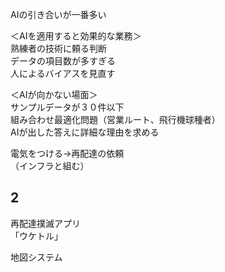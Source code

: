 AIの引き合いが一番多い  

＜AIを適用すると効果的な業務＞  
熟練者の技術に頼る判断  
データの項目数が多すぎる  
人によるバイアスを見直す


＜AIが向かない場面＞  
サンプルデータが３０件以下  
組み合わせ最適化問題（営業ルート、飛行機球種者）  
AIが出した答えに詳細な理由を求める  



電気をつける→再配達の依頼  
（インフラと組む）  


## 2

再配達撲滅アプリ   
「ウケトル」  


地図システム  
